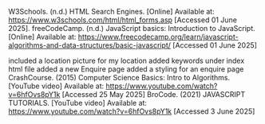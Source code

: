 W3Schools. (n.d.) HTML Search Engines. [Online] Available at: https://www.w3schools.com/html/html_forms.asp [Accessed 01 June 2025].
freeCodeCamp. (n.d.) JavaScript basics: Introduction to JavaScript. [Online] Available at: https://www.freecodecamp.org/learn/javascript-algorithms-and-data-structures/basic-javascript/ [Accessed 01 June 2025]

included a location picture for my location
added keywords under index html file
added a new Enquire page
added a styling for an enquire page
CrashCourse. (2015) Computer Science Basics: Intro to Algorithms. [YouTube video] Available at: https://www.youtube.com/watch?v=6hfOvs8pY1k [Accessed 25 May 2025]
BroCode. (2021)  JAVASCRIPT TUTORIALS. [YouTube video] Available at: https://www.youtube.com/watch?v=6hfOvs8pY1k [Accessed 3 June 2025]